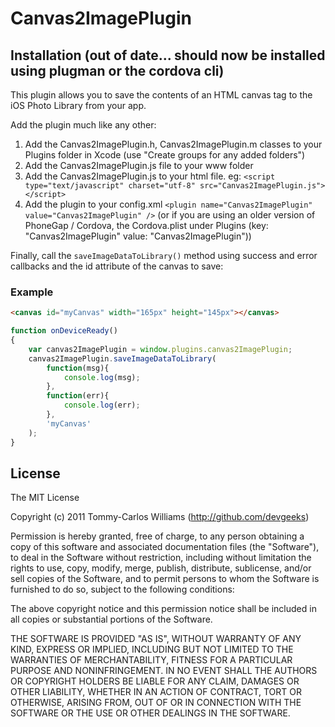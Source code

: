 Canvas2ImagePlugin
============

Installation (out of date... should now be installed using plugman or the cordova cli)
------------

This plugin allows you to save the contents of an HTML canvas tag to the iOS Photo Library from your app.

Add the plugin much like any other:

1.	Add the Canvas2ImagePlugin.h, Canvas2ImagePlugin.m classes to your Plugins folder in Xcode (use "Create groups for any added folders")
2.	Add the Canvas2ImagePlugin.js file to your www folder
3.	Add the Canvas2ImagePlugin.js to your html file. eg: `<script type="text/javascript" charset="utf-8" src="Canvas2ImagePlugin.js"></script>`
4.	Add the plugin to your config.xml `<plugin name="Canvas2ImagePlugin" value="Canvas2ImagePlugin" />` (or if you are using an older version of PhoneGap / Cordova, the Cordova.plist under Plugins (key: "Canvas2ImagePlugin" value: "Canvas2ImagePlugin"))


Finally, call the `saveImageDataToLibrary()` method using success and error callbacks and the id attribute of the canvas to save:

### Example
```html
<canvas id="myCanvas" width="165px" height="145px"></canvas>
```

```javascript
function onDeviceReady()
{
	var canvas2ImagePlugin = window.plugins.canvas2ImagePlugin;
	canvas2ImagePlugin.saveImageDataToLibrary(
		function(msg){
			console.log(msg);
		}, 
		function(err){
			console.log(err);
		}, 
		'myCanvas'
	);
}
```

## License

The MIT License

Copyright (c) 2011 Tommy-Carlos Williams (http://github.com/devgeeks)

Permission is hereby granted, free of charge, to any person obtaining a copy of this software and associated documentation files (the "Software"), to deal in the Software without restriction, including without limitation the rights to use, copy, modify, merge, publish, distribute, sublicense, and/or sell copies of the Software, and to permit persons to whom the Software is furnished to do so, subject to the following conditions:

The above copyright notice and this permission notice shall be included in all copies or substantial portions of the Software.

THE SOFTWARE IS PROVIDED "AS IS", WITHOUT WARRANTY OF ANY KIND, EXPRESS OR IMPLIED, INCLUDING BUT NOT LIMITED TO THE WARRANTIES OF MERCHANTABILITY, FITNESS FOR A PARTICULAR PURPOSE AND NONINFRINGEMENT. IN NO EVENT SHALL THE AUTHORS OR COPYRIGHT HOLDERS BE LIABLE FOR ANY CLAIM, DAMAGES OR OTHER LIABILITY, WHETHER IN AN ACTION OF CONTRACT, TORT OR OTHERWISE, ARISING FROM, OUT OF OR IN CONNECTION WITH THE SOFTWARE OR THE USE OR OTHER DEALINGS IN THE SOFTWARE.
